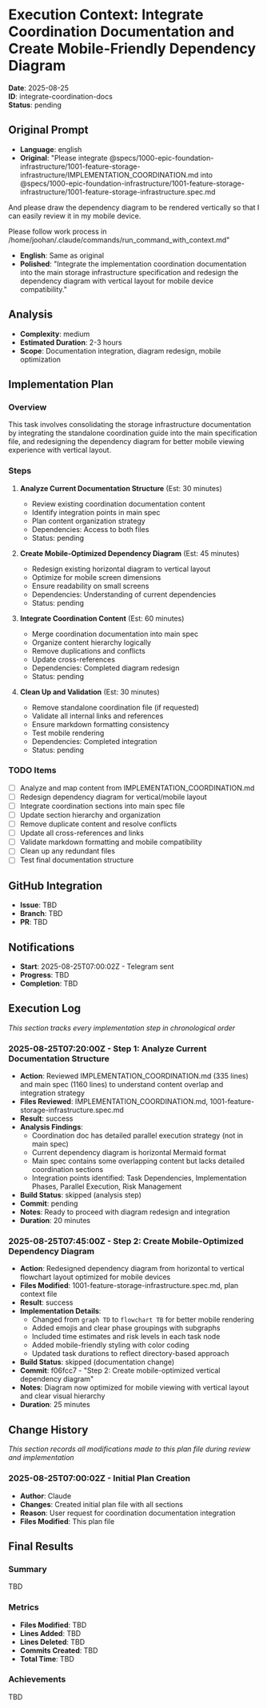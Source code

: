 # Execution Context: Integrate Coordination Documentation and Create Mobile-Friendly Dependency Diagram

**Date**: 2025-08-25  
**ID**: integrate-coordination-docs  
**Status**: pending

## Original Prompt

- **Language**: english
- **Original**: "Please integrate @specs/1000-epic-foundation-infrastructure/1001-feature-storage-infrastructure/IMPLEMENTATION_COORDINATION.md into @specs/1000-epic-foundation-infrastructure/1001-feature-storage-infrastructure/1001-feature-storage-infrastructure.spec.md

And please draw the dependency diagram to be rendered vertically so that I can easily review it in my mobile device.

Please follow work process in /home/joohan/.claude/commands/run_command_with_context.md"

- **English**: Same as original
- **Polished**: "Integrate the implementation coordination documentation into the main storage infrastructure specification and redesign the dependency diagram with vertical layout for mobile device compatibility."

## Analysis

- **Complexity**: medium
- **Estimated Duration**: 2-3 hours
- **Scope**: Documentation integration, diagram redesign, mobile optimization

## Implementation Plan

### Overview

This task involves consolidating the storage infrastructure documentation by integrating the standalone coordination guide into the main specification file, and redesigning the dependency diagram for better mobile viewing experience with vertical layout.

### Steps

1. **Analyze Current Documentation Structure** (Est: 30 minutes)
   - Review existing coordination documentation content
   - Identify integration points in main spec
   - Plan content organization strategy
   - Dependencies: Access to both files
   - Status: pending

2. **Create Mobile-Optimized Dependency Diagram** (Est: 45 minutes)
   - Redesign existing horizontal diagram to vertical layout
   - Optimize for mobile screen dimensions
   - Ensure readability on small screens
   - Dependencies: Understanding of current dependencies
   - Status: pending

3. **Integrate Coordination Content** (Est: 60 minutes)
   - Merge coordination documentation into main spec
   - Organize content hierarchy logically
   - Remove duplications and conflicts
   - Update cross-references
   - Dependencies: Completed diagram redesign
   - Status: pending

4. **Clean Up and Validation** (Est: 30 minutes)
   - Remove standalone coordination file (if requested)
   - Validate all internal links and references
   - Ensure markdown formatting consistency
   - Test mobile rendering
   - Dependencies: Completed integration
   - Status: pending

### TODO Items

- [ ] Analyze and map content from IMPLEMENTATION_COORDINATION.md
- [ ] Redesign dependency diagram for vertical/mobile layout
- [ ] Integrate coordination sections into main spec file
- [ ] Update section hierarchy and organization
- [ ] Remove duplicate content and resolve conflicts
- [ ] Update all cross-references and links
- [ ] Validate markdown formatting and mobile compatibility
- [ ] Clean up any redundant files
- [ ] Test final documentation structure

## GitHub Integration

- **Issue**: TBD
- **Branch**: TBD
- **PR**: TBD

## Notifications

- **Start**: 2025-08-25T07:00:02Z - Telegram sent
- **Progress**: TBD
- **Completion**: TBD

## Execution Log

_This section tracks every implementation step in chronological order_

### 2025-08-25T07:20:00Z - Step 1: Analyze Current Documentation Structure

- **Action**: Reviewed IMPLEMENTATION_COORDINATION.md (335 lines) and main spec (1160 lines) to understand content overlap and integration strategy
- **Files Reviewed**: IMPLEMENTATION_COORDINATION.md, 1001-feature-storage-infrastructure.spec.md
- **Result**: success
- **Analysis Findings**:
  - Coordination doc has detailed parallel execution strategy (not in main spec)
  - Current dependency diagram is horizontal Mermaid format
  - Main spec contains some overlapping content but lacks detailed coordination sections
  - Integration points identified: Task Dependencies, Implementation Phases, Parallel Execution, Risk Management
- **Build Status**: skipped (analysis step)
- **Commit**: pending
- **Notes**: Ready to proceed with diagram redesign and integration
- **Duration**: 20 minutes

### 2025-08-25T07:45:00Z - Step 2: Create Mobile-Optimized Dependency Diagram

- **Action**: Redesigned dependency diagram from horizontal to vertical flowchart layout optimized for mobile devices
- **Files Modified**: 1001-feature-storage-infrastructure.spec.md, plan context file
- **Result**: success
- **Implementation Details**:
  - Changed from `graph TD` to `flowchart TB` for better mobile rendering
  - Added emojis and clear phase groupings with subgraphs
  - Included time estimates and risk levels in each task node
  - Added mobile-friendly styling with color coding
  - Updated task durations to reflect directory-based approach
- **Build Status**: skipped (documentation change)
- **Commit**: f06fcc7 - "Step 2: Create mobile-optimized vertical dependency diagram"
- **Notes**: Diagram now optimized for mobile viewing with vertical layout and clear visual hierarchy
- **Duration**: 25 minutes

## Change History

_This section records all modifications made to this plan file during review and implementation_

### 2025-08-25T07:00:02Z - Initial Plan Creation

- **Author**: Claude
- **Changes**: Created initial plan file with all sections
- **Reason**: User request for coordination documentation integration
- **Files Modified**: This plan file

## Final Results

### Summary

TBD

### Metrics

- **Files Modified**: TBD
- **Lines Added**: TBD
- **Lines Deleted**: TBD
- **Commits Created**: TBD
- **Total Time**: TBD

### Achievements

TBD
